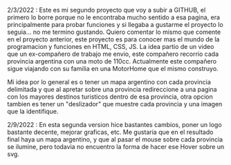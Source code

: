 2/3/2022 : Este es mi segundo proyecto que voy a subir a GITHUB, el primero lo borre porque no le encontraba mucho sentido a esa pagina, era principalmente para probar funciones y si llegaba a gustarme el proyecto lo seguia... no me termino gustando.
Quiero comentar lo mismo que comente en el proyecto anterior, este proyecto es para conocer mas el mundo de la programacion y funciones en HTML, CSS, JS.
La idea partio de un video que un ex-compañero de trabajo me envio, este compañero recorrio cada provincia argentina con una moto de 110cc. Actualmente este compañero sigue viajando con su familia en una MotorHome que el mismo construyo.
  
Mi idea por lo general es o tener un mapa argentino con cada provincia delimitada y que al apretar sobre una provincia redireccione a una pagina con los mayores destinos turisticos dentro de esa provincia, otra opcion tambien es tener un "deslizador" que muestre cada provincia y una imagen que la identifique.

2/9/2022 :  En esta segunda version hice bastantes cambios, poner un logo bastante decente, mejorar graficas, etc. Me gustaria que en el resultado final haya un mapa argentino, y que al pasar el mouse sobre cada provincia se ilumine, pero todavia no encuentro la forma de hacer ese Hover sobre un svg.
